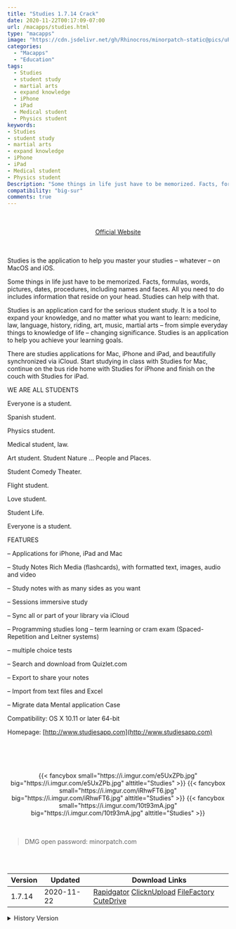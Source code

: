 ```yaml
---
title: "Studies 1.7.14 Crack"
date: 2020-11-22T00:17:09-07:00
url: /macapps/studies.html
type: "macapps"
image: "https://cdn.jsdelivr.net/gh/Rhinocros/minorpatch-static@pics/uPic/Y5DiDy.png"
categories:
  - "Macapps"
  - "Education"
tags:
  - Studies
  - student study
  - martial arts
  - expand knowledge
  - iPhone
  - iPad
  - Medical student
  - Physics student
keywords:
- Studies
- student study
- martial arts
- expand knowledge
- iPhone
- iPad
- Medical student
- Physics student
Description: "Some things in life just have to be memorized. Facts, formulas, words, pictures, dates, procedures, including names and faces. All you need to do includes information that reside on your head. Studies can help with that."
compatibility: "big-sur"
comments: true
---
```


<br/>
<br/>
<center>
<a href="http://www.studiesapp.com" target="blank"><div class="border px-4 border-blue-500 rounded-lg transition duration-500 
    ease-in-out w-48 text-lg text-blue-500 text-center hover:bg-blue-500 hover:text-white">
  Official Website 
</div></a>
</center>
<br/>
<br/>

Studies is the application to help you master your studies – whatever – on MacOS and iOS.

Some things in life just have to be memorized. Facts, formulas, words, pictures, dates, procedures, including names and faces. All you need to do includes information that reside on your head. Studies can help with that.

Studies is an application card for the serious student study. It is a tool to expand your knowledge, and no matter what you want to learn: medicine, law, language, history, riding, art, music, martial arts – from simple everyday things to knowledge of life – changing significance. Studies is an application to help you achieve your learning goals.

There are studies applications for Mac, iPhone and iPad, and beautifully synchronized via iCloud. Start studying in class with Studies for Mac, continue on the bus ride home with Studies for iPhone and finish on the couch with Studies for iPad.

WE ARE ALL STUDENTS

Everyone is a student.

Spanish student.

Physics student.

Medical student, law.

Art student. Student Nature … People and Places.

Student Comedy Theater.

Flight student.

Love student.

Student Life.

Everyone is a student.



FEATURES

– Applications for iPhone, iPad and Mac

– Study Notes Rich Media (flashcards), with formatted text, images, audio and video

– Study notes with as many sides as you want

– Sessions immersive study

– Sync all or part of your library via iCloud

– Programming studies long – term learning or cram exam (Spaced-Repetition and Leitner systems)

– multiple choice tests

– Search and download from Quizlet.com

– Export to share your notes

– Import from text files and Excel

– Migrate data Mental application Case

Compatibility: OS X 10.11 or later 64-bit

Homepage: [http://www.studiesapp.com](http://www.studiesapp.com)

<br/>
<br/>
<script async src="https://pagead2.googlesyndication.com/pagead/js/adsbygoogle.js"></script>
<ins class="adsbygoogle"
     style="display:block; text-align:center;"
     data-ad-layout="in-article"
     data-ad-format="fluid"
     data-ad-client="ca-pub-8746275014476192"
     data-ad-slot="5144997159"></ins>
<script>
     (adsbygoogle = window.adsbygoogle || []).push({});
</script>
<br/>
<br/>


<center>

<div class="w-full grid grid-cols-3 flex gap-2">
{{< fancybox small="https://i.imgur.com/e5UxZPb.jpg" big="https://i.imgur.com/e5UxZPb.jpg" alttitle="Studies" >}}
{{< fancybox small="https://i.imgur.com/iRhwFT6.jpg" big="https://i.imgur.com/iRhwFT6.jpg" alttitle="Studies" >}}
{{< fancybox small="https://i.imgur.com/10t93mA.jpg" big="https://i.imgur.com/10t93mA.jpg" alttitle="Studies" >}}
</div>

</center>

<br/>
<br/>


> DMG open password: minorpatch.com

<br/>

<br/>
<div id="history_version" class="history_version">

| Version | Updated | Download Links |
| ---- | ---- | ---- |
| 1.7.14 | 2020-11-22 | [Rapidgator](https://ouo.io/bnSvrf)   [ClicknUpload](https://ouo.io/OY16Nm)   [FileFactory](https://ouo.io/TbKFzF)   [CuteDrive](https://ouo.io/DSWwp7b) |
<details>
<summary>History Version</summary>

| Version | Updated | Download Links |
| ---- | ---- | ---- |
| 1.7.12 | 2020-10-03 | [UsersCloud](https://ouo.io/qzllUV)   [ClicknUpload](https://ouo.io/9K02D)   [FileFactory](https://ouo.io/SdKiXC)   [CuteDrive](https://ouo.io/lvYYcQ) |
| 1.7.11 | 2020-09-25 | [UsersCloud](https://ouo.io/yVu8u0)   [ClicknUpload](https://ouo.io/D2k9Wu3)   [FileFactory](https://ouo.io/XEMM2G)   [CuteDrive](https://ouo.io/q72CVO) |
| 1.7.10 | 2020-07-06 | [UsersCloud](https://ouo.io/W4xSNV)   [ClicknUpload](https://ouo.io/b8H2Ot)   [FileFactory](https://ouo.io/FIY7eS)   [CuteDrive](https://ouo.io/pOaVMy) |
| 1.7.9 | 2020-06-24 | [UsersCloud](https://ouo.io/J8tbPM)   [ClicknUpload](https://ouo.io/RZZziL)   [FileFactory](https://ouo.io/eI5eKK6)   [CuteDrive](https://ouo.io/9qaWWT) |
| 1.7.8 | 2020-03-15 | [UsersCloud](https://ouo.io/Jk9wlI)   [ClicknUpload](https://ouo.io/lqUW85)   [FileFactory](https://ouo.io/udd5YRo)   [CuteDrive](https://ouo.io/KVmVEd) |
| 1.7.7 | 2020-02-16 | [UsersCloud](https://ouo.io/4X5GD)   [ClicknUpload](https://ouo.io/5LjEnxw)   [Mega](https://ouo.io/BpJpMJ)   [CuteDrive](https://ouo.io/EXZxCj) |
</details>

</div>

